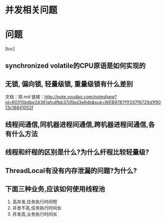 # 并发相关问题

# 问题
[toc]

## synchronized volatile的CPU原语是如何实现的

## 无锁, 偏向锁, 轻量级锁, 重量级锁有什么差别
文档：锁.md
链接：http://note.youdao.com/noteshare?id=60315bdbe24361afcdfbb37d5bd3e6db&sub=WEB9787f1f207f6729d1f9013c18841052f
## 线程间通信,同机器进程间通信,跨机器进程间通信,各有什么方法

## 线程和纤程的区别是什么?为什么纤程比较轻量级?

## ThreadLocal有没有内存泄漏的问题?为什么?

## 下面三种业务,应该如何使用线程池

1. 高并发,任务执行时间短
2. 并发不高,任务执行时间长
3. 并发高,业务执行时间长